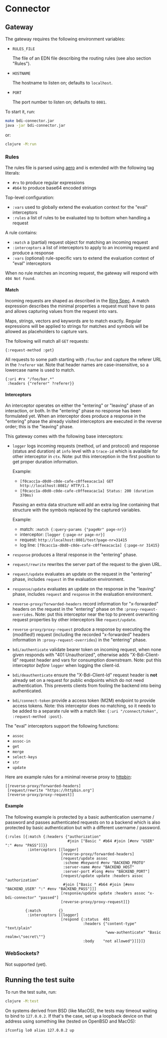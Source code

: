 <!--
SPDX-FileCopyrightText: 2025 Jomco B.V.
SPDX-FileCopyrightText: 2025 Topsector Logistiek
SPDX-License-Identifier: AGPL-3.0-or-later
-->
# Connector

## Gateway

The gateway requires the following environment variables:

- `RULES_FILE`

  The file of an EDN file describing the routing rules (see also section "Rules").

- `HOSTNAME`

  The hostname to listen on; defaults to `localhost`.

- `PORT`

  The port number to listen on; defaults to `8081`.

To start it, run:

```sh
make bdi-connector.jar
java -jar bdi-connector.jar
```

or:

```sh
clojure -M:run
```

### Rules

The rules file is parsed using [aero](https://github.com/juxt/aero) and is extended with the following tag literals:

- `#rx` to produce regular expressions
- `#b64` to produce base64 encoded strings

Top-level configuration:

- `:vars` used to globally extend the evaluation context for the "eval" interceptors
- `:rules` a list of rules to be evaluated top to bottom when handling a request

A rule contains:

- `:match` a (partial) request object for matching an incoming request
- `:interceptors` a list of interceptors to apply to an incoming request and produce a response
- `:vars` (optional) rule-specific vars to extend the evaluation context of "eval" interceptors

When no rule matches an incoming request, the gateway will respond with `404 Not Found`.

#### Match

Incoming requests are shaped as described in the [Ring Spec](https://github.com/ring-clojure/ring/blob/master/SPEC.md).  A match expression describes the minimal properties a request must have to pass and allows capturing values from the request into vars.

Maps, strings, vectors and keywords are to match exactly.  Regular expressions will be applied to strings for matches and symbols will be allowed as placeholders to capture vars.

The following will match all `GET` requests:

```edn
{:request-method :get}
```

All requests to some path starting with `/foo/bar` and capture the referer URL in the `?referer` var.  Note that header names are case-insensitive, so a lowercase name is used to match.

```edn
{:uri #rx "/foo/bar.*"
 :headers {"referer" ?referer}}
```

#### Interceptors

An interceptor operates on either the "entering" or "leaving" phase of an interaction, or both.  In the "entering" phase no response has been formulated yet.  When an interceptor does produce a response in the "entering" phase the already visited interceptors are executed in the reverse order; this is the "leaving" phase.

This gateway comes with the following base interceptors:

- `logger` logs incoming requests (method, url and protocol) and response (status and duration) at `info` level with a `trace-id` which is available for other interceptor in `ctx`.  Note: put this interception in the first position to get proper duration information.

   Example:

   - `[f0cacc1a-d0d0-c0de-cafe-c0ffeeacac1a] GET http://localhost:8081/ HTTP/1.1`
   - `[f0cacc1a-d0d0-c0de-cafe-c0ffeeacac1a] Status: 200 (duration 370ms)`

  Passing an extra data structure will add an extra log line containing that structure with the symbols replaced by the captured variables.

  Example:

  - match: `:match {:query-params {"pageNr" page-nr}}`
  - interceptor: `[logger {:page-nr page-nr}]`
  - request: `http://localhost:8081/test?page-nr=31415`
  - log line: `[f0cacc1a-d0d0-c0de-cafe-c0ffeeacac1a] {:page-nr 31415}`

- `response` produces a literal response in the "entering" phase.

- `request/rewrite` rewrites the server part of the request to the given URL.

- `request/update` evaluates an update on the request in the "entering" phase, includes `request` in the evaluation environment.

- `response/update` evaluates an update on the response in the "leaving" phase, includes `request` and `response` in the evaluation environment.

- `reverse-proxy/forwarded-headers` record information for "x-forwarded" headers on the request in the "entering" phase on the `:proxy-request-overrides`.  Note: put this interceptor near the top to prevent overwriting request properties by other interceptors like `request/update`.

- `reverse-proxy/proxy-request` produce a response by executing the (modified!) request (including the recorded "x-forwarded" headers information in `:proxy-request-overrides`) in the "entering" phase.

- `bdi/authenticate` validate bearer token on incoming request, when none given responds with "401 Unauthorized", otherwise adds "X-Bdi-Client-Id" request header and vars for consumption downstream.  Note: put this interceptor *before* `logger` when logging the client-id.

- `bdi/deauthenticate` ensure the "X-Bdi-Client-Id" request header is **not** already set on a request for public endpoints which do not need authentication.  This prevents clients from fooling the backend into being authenticated.

- `bdi/connect-token` provide a access token (M2M) endpoint to provide access tokens.  Note: this interceptor does no matching, so it needs to be added to a separate rule with a match like: `{:uri "/connect/token", :request-method :post}`.

The "eval" interceptors support the following functions:

- `assoc`
- `assoc-in`
- `get`
- `merge`
- `select-keys`
- `str`
- `update`

Here are example rules for a minimal reverse proxy to [httpbin](https://httpbin.org):

```edn
[[reverse-proxy/forwarded-headers]
 [request/rewrite "https://httpbin.org"]
 [reverse-proxy/proxy-request]]
```

#### Example

The following example is protected by a basic authentication username / password and passes authenticated requests on to a backend which is also protected by basic authentication but with a different username / password.


```edn
{:rules [{:match {:headers {"authorization"
                            #join ["Basic " #b64 #join [#env "USER" ":" #env "PASS"]]}}
          :interceptors [[logger]
                         [reverse-proxy/forwarded-headers]
                         [request/update assoc
                          :scheme #keyword #env "BACKEND_PROTO"
                          :server-name #env "BACKEND_HOST"
                          :server-port #long #env "BACKEND_PORT"]
                         [request/update update :headers assoc "authorization"
                          #join ["Basic " #b64 #join [#env "BACKEND_USER" ":" #env "BACKEND_PASS"]]]
                         [response/update update :headers assoc "x-bdi-connector" "passed"]
                         [reverse-proxy/proxy-request]]}

         {:match        {}
          :interceptors [[logger]
                         [respond {:status  401
                                   :headers {"content-type" "text/plain"
                                             "www-authenticate" "Basic realm=\"secret\""}
                                   :body    "not allowed"}]]}]}
```

### WebSockets?

Not supported (yet).

## Running the test suite

To run the test suite, run:

```sh
clojure -M:test
```

On systems derived from BSD (like MacOS), the tests may timeout waiting to bind to `127.0.0.2`.  If that's the case, set up a loopback device on that address using something like (tested on OpenBSD and MacOS):

```sh
ifconfig lo0 alias 127.0.0.2 up
```

